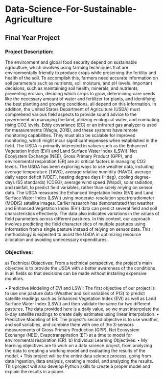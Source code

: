 # Data-Science-For-Sustainable-Agriculture

## Final Year Project

### Project Description:

The environment and global food security depend on sustainable agriculture, which involves using farming techniques that are environmentally friendly to produce crops while preserving the fertility and health of the soil. To accomplish this, farmers need accurate information on soil parameters such as nutrients, soil moisture, and pH levels. Important decisions, such as maintaining soil health, minerals, and nutrients, preventing erosion, deciding which crops to grow, determining care needs like the necessary amount of water and fertilizer for plants, and identifying the best planting and growing conditions, all depend on this information.
In addition, the United States Department of Agriculture (USDA) must comprehend various field aspects to provide sound advice to the government on managing the land, utilizing ecological water, and combating rising CO2 levels. Eddy covariance (EC) or an infrared gas analyzer is used for measurements (Wagle, 2019), and these systems have remote monitoring capabilities. They must also be scalable for improved monitoring, which might incur significant expenses when established in the field. The USDA is primarily interested in values such as the Enhanced Vegetation Index (EVI) and Land Surface Water Index (LSWI). Net Ecosystem Exchange (NEE), Gross Primary Product (GPP), and environmental respiration (ER) are all critical factors in managing CO2 levels. The USDA has been exploring ways to use weather data, including average temperature (TAVG), average relative humidity (HAVG), average daily vapor deficit (VDEF), heating degree days (Hdeg), cooling degree-days (65 standards) (CDEG), average wind speed (Wspd), solar radiation, and rainfall, to predict field variables, rather than solely relying on sensor data. The USDA measures the Enhanced Vegetation Index (EVI) and Land Surface Water Index (LSWI) using moderate-resolution spectroradiometer (MODIS) satellite images.
Earlier research has demonstrated that weather and Enhanced Vegetation Index (EVI) data can predict several field and soil characteristics effectively. The data also indicates variations in the values of field parameters across different pastures. In this context, our approach involves predicting the field characteristics of multiple pastures using information from a single pasture instead of relying on sensor data. This methodology is expected to assist the USDA in optimizing resource allocation and avoiding unnecessary expenditures.





### Objectives:

a)	Technical Objectives:
From a technical perspective, the project's main objective is to provide the USDA with a better awareness of the conditions in all fields so that decisions can be made without installing expensive monitors.

•	Predictive Modeling of EVI and LSWI: The first objective of our project is to use one pasture data (Weather and soil variables of P13) to predict satellite readings such as Enhanced Vegetation Index (EVI) as well as Land Surface Water Index (LSWI) and then validate the same for two different pastures. The data provided here is a daily value, so we must interpolate the 8-day satellite readings to create daily estimates using linear interpolation.
•	Predictive Modeling of ER: The project's second objective is to use weather, and soil variables, and combine them with one of the 3-sensors measurements of Gross Primary Production (GPP), Net Ecosystem Exchange (NEE), Evapotranspiration (ET) at a time to model for environmental respiration (ER).
b)	Individual Learning Objectives:
•	My learning objectives are to work on a data science project, from analyzing the data to creating a working model and evaluating the results of the model.
•	This project will be the entire data science process, going from data Ingestion, data analysis, creating a model, and analyzing the results. This project will also develop Python skills to create a proper model and explain the results in a paper.

